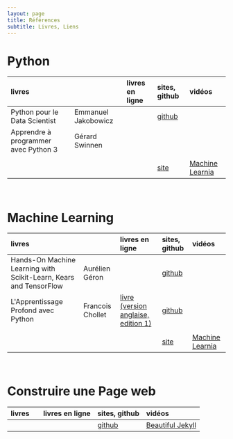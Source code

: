 ```yaml
---
layout: page
title: Références
subtitle: Livres, Liens
---
```



# Python 

|livres  | | livres en ligne| sites, github | vidéos |
:-------|:-------|:-------|:------|:----|
|Python pour le Data Scientist|Emmanuel Jakobowicz||[github](https://github.com/emjako)||
|Apprendre à programmer avec Python 3|Gérard Swinnen||||
||||||
||||[site](https://machinelearnia.com/)|[Machine Learnia](https://www.youtube.com/c/MachineLearnia/videos)|

<br/>

# Machine Learning

| livres  |  |livres en ligne| sites, github | vidéos |
|:-------|:-------|:-------|:----|:-----|
|Hands-On Machine Learning with Scikit-Learn, Kears and TensorFlow|Aurélien Géron||[github](https://github.com/ageron)||
|L'Apprentissage Profond avec Python| Francois Chollet|[livre (version anglaise, edition 1)](https://www.manning.com/books/deep-learning-with-python#toc)| [github](https://github.com/fchollet?tab=repositories) ||
||||||
||||[site](https://machinelearnia.com/)|[Machine Learnia](https://www.youtube.com/c/MachineLearnia/videos)|

<br/>

# Construire une Page web

| livres  |  |livres en ligne| sites, github | vidéos |
|:-------|:-------|:-------|:----|:----|
||||[github](https://github.com/daattali/beautiful-jekyll)|[Beautiful Jekyll](https://beautifuljekyll.com)|
